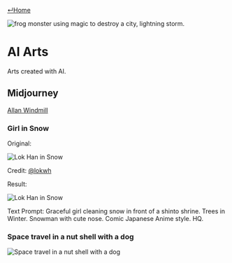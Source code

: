 [↵Home](https://www.totalimagine.com/)

<img alt="frog monster using magic to destroy a city, lightning storm." max-height="512" src="https://cdn.midjourney.com/bc06943e-3320-48ab-a552-5c52f16dbdd7/grid_0.png"/>

# AI Arts

Arts created with AI.

## Midjourney

[Allan Windmill](https://www.midjourney.com/app/users/685667891794018382/)

### Girl in Snow

Original:

<img alt="Lok Han in Snow" max-height="512" src="https://images.totalimagine.com/Photos/People/Lok_Han_In_Snow.jpg"/>

<emphasis>Credit: [@lokwh](https://www.instagram.com/lokwh/)</emphasis>

Result:

<img alt="Lok Han in Snow" max-height="512" src="https://images.totalimagine.com/Midjourney/20221222_girl_in_snow.jpg"/>

<emphasis>Text Prompt: Graceful girl cleaning snow in front of a shinto shrine. Trees in Winter. Snowman with cute nose. Comic Japanese Anime style. HQ.</emphasis>

### Space travel in a nut shell with a dog

<img alt="Space travel in a nut shell with a dog" max-height="512" src="https://cdn.midjourney.com/208a7374-a35e-4448-aae0-e95b4ed9a133/grid_0.png"/>